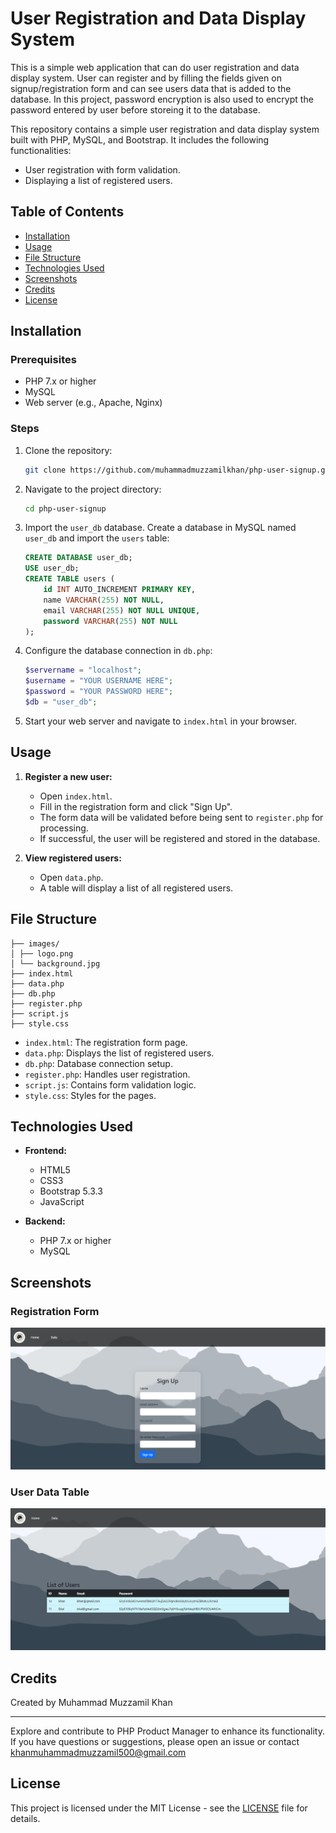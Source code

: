 # User Registration and Data Display System

This is a simple web application that can do user registration and data display system. User can register and by filling the fields given on signup/registration form and can see users data that is added to the database. In this project, password encryption is also used to encrypt the password entered by user before storeing it to the database. 

This repository contains a simple user registration and data display system built with PHP, MySQL, and Bootstrap. It includes the following functionalities:
- User registration with form validation.
- Displaying a list of registered users.

## Table of Contents
- [Installation](#installation)
- [Usage](#usage)
- [File Structure](#file-structure)
- [Technologies Used](#technologies-used)
- [Screenshots](#screenshots)
- [Credits](#credits)
- [License](#license)

## Installation

### Prerequisites
- PHP 7.x or higher
- MySQL
- Web server (e.g., Apache, Nginx)

### Steps
1. Clone the repository:
    ```bash
    git clone https://github.com/muhammadmuzzamilkhan/php-user-signup.git
    ```
2. Navigate to the project directory:
    ```bash
    cd php-user-signup
    ```
3. Import the `user_db` database. Create a database in MySQL named `user_db` and import the `users` table:
    ```sql
    CREATE DATABASE user_db;
    USE user_db;
    CREATE TABLE users (
        id INT AUTO_INCREMENT PRIMARY KEY,
        name VARCHAR(255) NOT NULL,
        email VARCHAR(255) NOT NULL UNIQUE,
        password VARCHAR(255) NOT NULL
    );
    ```
4. Configure the database connection in `db.php`:
    ```php
    $servername = "localhost";
    $username = "YOUR USERNAME HERE";
    $password = "YOUR PASSWORD HERE";
    $db = "user_db";
    ```

5. Start your web server and navigate to `index.html` in your browser.

## Usage

1. **Register a new user:**
    - Open `index.html`.
    - Fill in the registration form and click "Sign Up".
    - The form data will be validated before being sent to `register.php` for processing.
    - If successful, the user will be registered and stored in the database.

2. **View registered users:**
    - Open `data.php`.
    - A table will display a list of all registered users.

## File Structure

  ```structure
  ├── images/
  │ ├── logo.png
  │ └── background.jpg
  ├── index.html
  ├── data.php
  ├── db.php
  ├── register.php
  ├── script.js
  ├── style.css
  ```

- `index.html`: The registration form page.
- `data.php`: Displays the list of registered users.
- `db.php`: Database connection setup.
- `register.php`: Handles user registration.
- `script.js`: Contains form validation logic.
- `style.css`: Styles for the pages.

## Technologies Used

- **Frontend:**
    - HTML5
    - CSS3
    - Bootstrap 5.3.3
    - JavaScript

- **Backend:**
    - PHP 7.x or higher
    - MySQL

## Screenshots

### Registration Form
![Registration Form](screenshots/registration_form.png)

### User Data Table
![User Data Table](screenshots/user_data_table.png)

## Credits

Created by Muhammad Muzzamil Khan

---

Explore and contribute to PHP Product Manager to enhance its functionality. If you have questions or suggestions, please open an issue or contact khanmuhammadmuzzamil500@gmail.com

## License

This project is licensed under the MIT License - see the [LICENSE](LICENSE) file for details.
